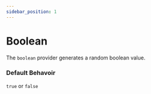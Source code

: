 ```yaml
---
sidebar_position: 1
---
```


# Boolean

The `boolean` provider generates a random boolean value.

### Default Behavoir
`true` or `false`
